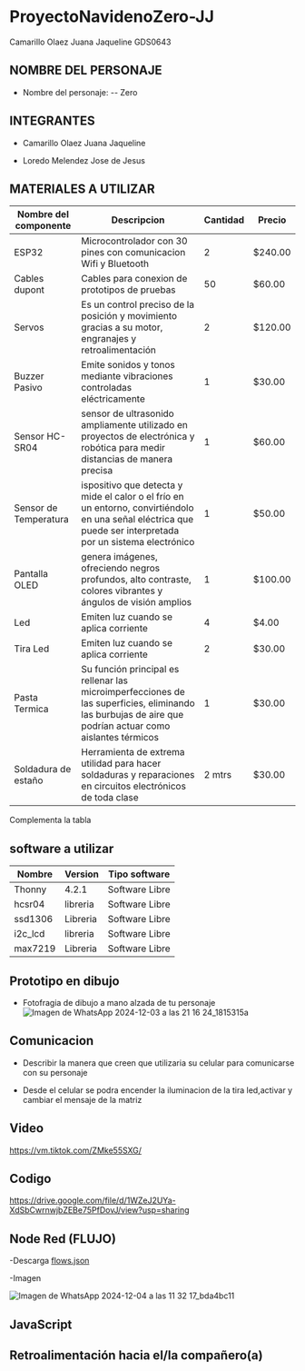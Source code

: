 # ProyectoNavidenoZero-JJ
Camarillo Olaez Juana Jaqueline GDS0643

## NOMBRE DEL PERSONAJE

- Nombre del personaje:
-- Zero

## INTEGRANTES

  - Camarillo Olaez Juana Jaqueline
  
  - Loredo Melendez Jose de Jesus

## MATERIALES A UTILIZAR

|Nombre del componente|Descripcion|Cantidad|Precio|
|-|-|-|-|
|ESP32|Microcontrolador con 30 pines con comunicacion Wifi y Bluetooth|2|$240.00|
|Cables dupont|Cables para conexion de prototipos de pruebas|50|$60.00|
|Servos|Es un control preciso de la posición y movimiento gracias a su motor, engranajes y retroalimentación|2|$120.00|
|Buzzer Pasivo|Emite sonidos y tonos mediante vibraciones controladas eléctricamente|1|$30.00|
|Sensor HC-SR04|sensor de ultrasonido ampliamente utilizado en proyectos de electrónica y robótica para medir distancias de manera precisa|1|$60.00|
|Sensor de Temperatura|ispositivo que detecta y mide el calor o el frío en un entorno, convirtiéndolo en una señal eléctrica que puede ser interpretada por un sistema electrónico|1|$50.00|
|Pantalla OLED|genera imágenes, ofreciendo negros profundos, alto contraste, colores vibrantes y ángulos de visión amplios|1|$100.00|
|Led|Emiten luz cuando se aplica corriente|4|$4.00|
|Tira Led|Emiten luz cuando se aplica corriente|2|$30.00|
|Pasta Termica|Su función principal es rellenar las microimperfecciones de las superficies, eliminando las burbujas de aire que podrían actuar como aislantes térmicos|1|$30.00|
|Soldadura de estaño|Herramienta de extrema utilidad para hacer soldaduras y reparaciones en circuitos electrónicos de toda clase|2 mtrs|$30.00|



Complementa la tabla
## software a utilizar
| Nombre | Version | Tipo software |
|-|-|-|
| Thonny | 4.2.1 | Software Libre |
| hcsr04 | libreria | Software Libre |
| ssd1306 | Libreria | Software Libre |
| i2c_lcd | libreria | Software Libre |
| max7219 | Libreria | Software Libre |


## Prototipo en dibujo
- Fotofragia de dibujo a mano alzada de tu personaje
![Imagen de WhatsApp 2024-12-03 a las 21 16 24_1815315a](https://github.com/user-attachments/assets/0e77480d-1702-482a-af5f-5246671a8a48)



## Comunicacion
- Describir la manera que creen que utilizaria su celular para comunicarse con su personaje

- Desde el celular se podra encender la iluminacion de la tira led,activar y cambiar  el mensaje de la matriz 



## Video
https://vm.tiktok.com/ZMke55SXG/


## Codigo 
https://drive.google.com/file/d/1WZeJ2UYa-XdSbCwrnwjbZEBe75PfDovJ/view?usp=sharing




## Node Red (FLUJO)
-Descarga
[flows.json](https://github.com/user-attachments/files/18012087/flows.json)


-Imagen


![Imagen de WhatsApp 2024-12-04 a las 11 32 17_bda4bc11](https://github.com/user-attachments/assets/2b3fd193-3159-48a0-8a19-ad6853267541)

## JavaScript




## Retroalimentación hacia el/la compañero(a)



